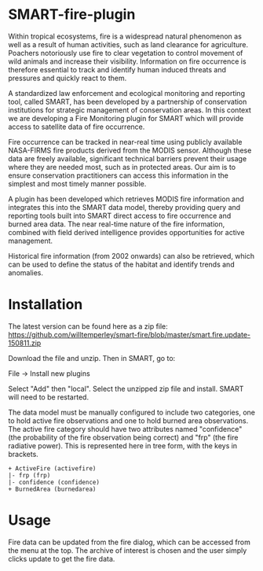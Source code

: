 # SMART-fire-plugin

Within tropical ecosystems, fire is a widespread natural phenomenon as well as a result of human activities, such as land clearance for agriculture. Poachers notoriously use fire to clear vegetation to control movement of wild animals and increase their visibility. Information on fire occurrence is therefore essential to track and identify human induced threats and pressures and quickly react to them.
 
A standardized law enforcement and ecological monitoring and reporting tool, called SMART, has been developed by a partnership of conservation institutions for strategic management of conservation areas. In this context we are developing a Fire Monitoring plugin for SMART which will provide access to satellite data of fire occurrence.
 
Fire occurrence can be tracked in near-real time using publicly available NASA-FIRMS fire products derived from the MODIS sensor. Although these data are freely available, significant technical barriers prevent their usage where they are needed most, such as in protected areas. Our aim is to ensure conservation practitioners can access this information in the simplest and most timely manner possible.
 
A plugin has been developed which retrieves MODIS fire information and integrates this into the SMART data model, thereby providing query and reporting tools built into SMART direct access to fire occurrence and burned area data.  The near real-time nature of the fire information, combined with field derived intelligence provides opportunities for active management.

Historical fire information (from 2002 onwards) can also be retrieved, which can be used to define the status of the habitat and identify trends and anomalies.

# Installation

The latest version can be found here as a zip file:
https://github.com/willtemperley/smart-fire/blob/master/smart.fire.update-150811.zip

Download the file and unzip. Then in SMART, go to:

File -> Install new plugins

Select "Add" then "local".  Select the unzipped zip file and install.  SMART will need to be restarted.

The data model must be manually configured to include two categories, one to hold active fire observations and one to hold burned area observations.  The active fire category should have two attributes named "confidence" (the probability of the fire observation being correct) and "frp" (the fire radiative power).  This is represented here in tree form, with the keys in brackets.

```
+ ActiveFire (activefire)
|- frp (frp)
|- confidence (confidence)
+ BurnedArea (burnedarea)
```

# Usage

Fire data can be updated from the fire dialog, which can be accessed from the menu at the top.  The archive of interest is chosen and the user simply clicks update to get the fire data.

